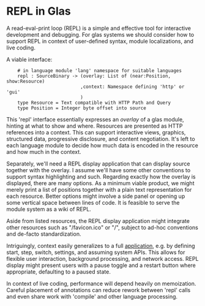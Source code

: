 # REPL in Glas

A read-eval-print loop (REPL) is a simple and effective tool for interactive development and debugging. For glas systems we should consider how to support REPL in context of user-defined syntax, module localizations, and live coding. 

A viable interface:

        # in language module 'lang' namespace for suitable languages
        repl : SourceBinary -> (overlay: List of (near:Position, show:Resource)
                               ,context: Namespace defining 'http' or 'gui'
                               )
        type Resource = Text compatible with HTTP Path and Query
        type Position = Integer byte offset into source 

This 'repl' interface essentially expresses an *overlay* of a glas module, hinting at what to show and where. Resources are presented as HTTP references into a context. This can support interactive views, graphics, structured data, progressive disclosure, and content negotiation. It's left to each language module to decide how much data is encoded in the resource and how much in the context.

Separately, we'll need a REPL display application that can display source together with the overlay. I assume we'll have some other conventions to support syntax highlighting and such. Regarding exactly how the overlay is displayed, there are many options. As a minimum viable product, we might merely print a list of positions together with a plain text representation for each resource. Better options might involve a side panel or opening up some vertical space between lines of code. It is feasible to serve the module system as a wiki of REPL.

Aside from listed resources, the REPL display application might integrate other resources such as "/favicon.ico" or "/", subject to ad-hoc conventions and de-facto standardization. 

Intriguingly, context easily generalizes to a full [application](GlasApps.md), e.g. by defining start, step, switch, settings, and assuming system APIs. This allows for flexible user interaction, background processing, and network access. REPL display might present users with a pause toggle and a restart button where appropriate, defaulting to a paused state.

In context of live coding, performance will depend heavily on memoization. Careful placement of annotations can reduce rework between 'repl' calls and even share work with 'compile' and other language processing.

